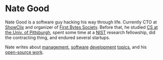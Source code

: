 # Nate Good

Nate Good is a software guy hacking his way through life.
Currently CTO at [ShowClix](http://www.showclix.com) and
organizer of [First Bytes Society](http://firstbytes.org).
Before that, he studied [CS at the Univ. of Pittsburgh](http://cs.pitt.edu), spent some time
at a [NIST](http://nist.gov) research fellowship, did the contracting thing, and endured several startups.

Nate writes about [management](/software-engibeering-recruiting-revisted), [software](/javascript-prototype-object-oriented-programm) [development](/restful-intro) [topics](/client-side-certificate-authentication-in-ngi), and his [open-source work](/httpful-the-sane-php-http-library).

